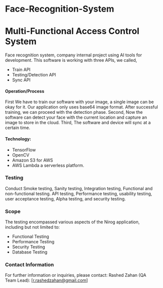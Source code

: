 # Face-Recognition-System
# Multi-Functional Access Control System
Face recognition system, company internal project using AI tools for development. This software is working with three APIs,
we called,
- Train API
- Testing/Detection API
- Sync API
#### Operation/Process
First We have to train our software with your image, a single image can be okay for it. Our application only uses base64 image format. After successful training, we can proceed with the detection phase.
Second, Now the software can detect your face with the current location and capture an image to store in the cloud.
Third, The software and device will sync at a certain time.
#### Technology:
- TensorFlow
- OpenCV
- Amazon S3 for AWS
- AWS Lambda a serverless platform.
### Testing
Conduct Smoke testing, Sanity testing, Integration testing, Functional and non-functional testing. API testing, Performance testing, usability testing, user acceptance testing, Alpha testing, and security testing.

### Scope
The testing encompassed various aspects of the Nirog application, including but not limited to:
- Functional Testing
- Performance Testing
- Security Testing
- Database Testing

### Contact Information
For further information or inquiries, please contact:
Rashed Zahan (QA Team Lead): [r.rashedzahan@gmail.com]
